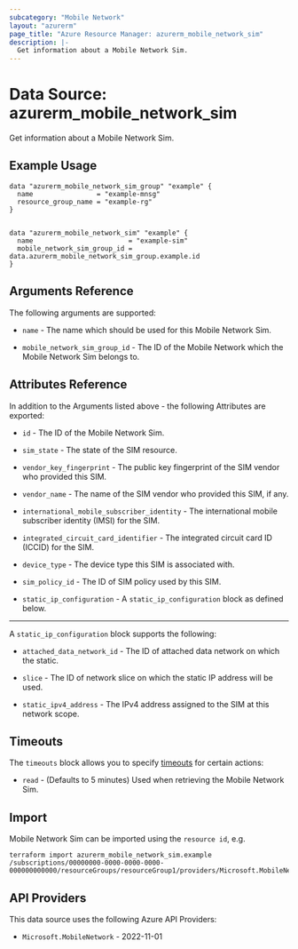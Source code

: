 ```yaml
---
subcategory: "Mobile Network"
layout: "azurerm"
page_title: "Azure Resource Manager: azurerm_mobile_network_sim"
description: |-
  Get information about a Mobile Network Sim.
---
```


# Data Source: azurerm_mobile_network_sim

Get information about a Mobile Network Sim.

## Example Usage

```hcl
data "azurerm_mobile_network_sim_group" "example" {
  name                = "example-mnsg"
  resource_group_name = "example-rg"
}


data "azurerm_mobile_network_sim" "example" {
  name                        = "example-sim"
  mobile_network_sim_group_id = data.azurerm_mobile_network_sim_group.example.id
}
```

## Arguments Reference

The following arguments are supported:

* `name` - The name which should be used for this Mobile Network Sim. 

* `mobile_network_sim_group_id` - The ID of the Mobile Network which the Mobile Network Sim belongs to. 

## Attributes Reference

In addition to the Arguments listed above - the following Attributes are exported:

* `id` - The ID of the Mobile Network Sim.

* `sim_state` - The state of the SIM resource.

* `vendor_key_fingerprint` - The public key fingerprint of the SIM vendor who provided this SIM.

* `vendor_name` - The name of the SIM vendor who provided this SIM, if any.

* `international_mobile_subscriber_identity` - The international mobile subscriber identity (IMSI) for the SIM.

* `integrated_circuit_card_identifier` - The integrated circuit card ID (ICCID) for the SIM.

* `device_type` -  The device type this SIM is associated with.

* `sim_policy_id` - The ID of SIM policy used by this SIM.

* `static_ip_configuration` - A `static_ip_configuration` block as defined below.

---

A `static_ip_configuration` block supports the following:

* `attached_data_network_id` - The ID of attached data network on which the static.

* `slice` - The ID of network slice on which the static IP address will be used. 

* `static_ipv4_address` - The IPv4 address assigned to the SIM at this network scope.

## Timeouts

The `timeouts` block allows you to specify [timeouts](https://developer.hashicorp.com/terraform/language/resources/configure#define-operation-timeouts) for certain actions:

* `read` - (Defaults to 5 minutes) Used when retrieving the Mobile Network Sim.

## Import

Mobile Network Sim can be imported using the `resource id`, e.g.

```shell
terraform import azurerm_mobile_network_sim.example /subscriptions/00000000-0000-0000-0000-000000000000/resourceGroups/resourceGroup1/providers/Microsoft.MobileNetwork/simGroups/simGroup1/sims/sim1
```

## API Providers
<!-- This section is generated, changes will be overwritten -->
This data source uses the following Azure API Providers:

* `Microsoft.MobileNetwork` - 2022-11-01
